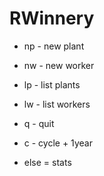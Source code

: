 # RWinnery

* np - new plant
* nw - new worker
* lp - list plants
* lw - list workers
* q - quit
* c - cycle + 1year

* else = stats